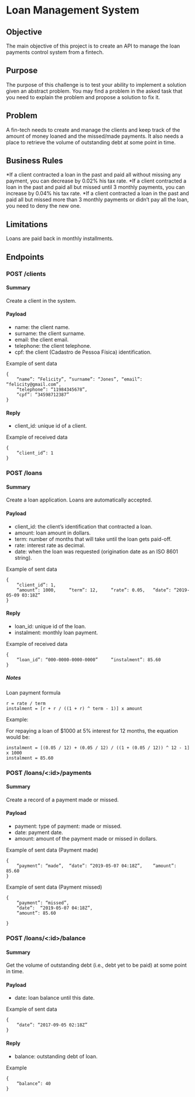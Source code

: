 # Loan Management System

## Objective
The main objective of this project is to create an API to manage the loan payments control system from a fintech.

## Purpose
The purpose of this challenge is to test your ability to implement a solution given an abstract problem. You may find a problem in the asked task that you need to explain the problem and propose a solution to fix it.

## Problem
A fin-tech needs to create and manage the clients and keep track of the amount of money loaned and the missed/made payments. It also needs a place to retrieve the volume of outstanding debt at some point in time.

## Business Rules

*If a client contracted a loan in the past and paid all without missing any payment, you can decrease by 0.02% his tax rate.
*If a client contracted a loan in the past and paid all but missed until 3 monthly payments, you can increase by 0.04% his tax rate.
*If a client contracted a loan in the past and paid all but missed more than 3 monthly payments or didn’t pay all the loan, you need to deny the new one.


## Limitations
Loans are paid back in monthly installments.

## Endpoints

### POST /clients

#### Summary

Create a client in the system.

#### Payload

- name: the client name.
- surname: the client surname.
- email: the client email.
- telephone: the client telephone.
- cpf: the client (Cadastro de Pessoa Física) identification.

Example of sent data

    {
        “name”: “Felicity”, “surname”: “Jones”, “email”: “felicity@gmail.com”,
        “telephone”: “11984345678”,
        “cpf”: “34598712387”
    }

#### Reply

- client_id: unique id of a client. 

Example of received data

    {
        “client_id”: 1
    }


### POST /loans

#### Summary

Create a loan application. Loans are automatically accepted.

#### Payload

- client_id: the client’s identification that contracted a loan.
- amount: loan amount in dollars.
- term: number of months that will take until the loan gets paid-off.
- rate: interest rate as decimal.
- date: when the loan was requested (origination date as an ISO 8601 string). 

Example of sent data

    {
        “client_id”: 1,
        “amount”: 1000, 	“term”: 12, 	“rate”: 0.05, 	“date”: “2019-05-09 03:18Z”
    }

#### Reply

- loan_id: unique id of the loan.
- instalment: monthly loan payment.

Example of received data

    {
        “loan_id”: “000-0000-0000-0000” 	“instalment”: 85.60
    }

##### Notes

Loan payment formula

    r = rate / term
    instalment = [r + r / ((1 + r) ^ term - 1)] x amount

Example:

For repaying a loan of $1000 at 5% interest for 12 months, the equation would be:

    instalment = [(0.05 / 12) + (0.05 / 12) / ((1 + (0.05 / 12)) ^ 12 - 1] x 1000
    instalment = 85.60  

### POST /loans/<:id>/payments

#### Summary

Create a record of a payment made or missed.

#### Payload

- payment: type of payment: made or missed.
- date: payment date.
- amount: amount of the payment made or missed in dollars.

Example of sent data (Payment made)

    {
        “payment”: “made”, 	“date”: “2019-05-07 04:18Z”, 	“amount”: 85.60
    }

Example of sent data (Payment missed)

    {
        “payment”: “missed”,
        “date”:  “2019-05-07 04:18Z”,
        “amount”: 85.60

    }

### POST /loans/<:id>/balance

#### Summary

Get the volume of outstanding debt (i.e., debt yet to be paid) at some point in time.

#### Payload

- date: loan balance until this date.

Example of sent data

    {
        “date”: “2017-09-05 02:18Z”
    }

#### Reply

- balance: outstanding debt of loan.

Example

    {
        “balance”: 40
    }
